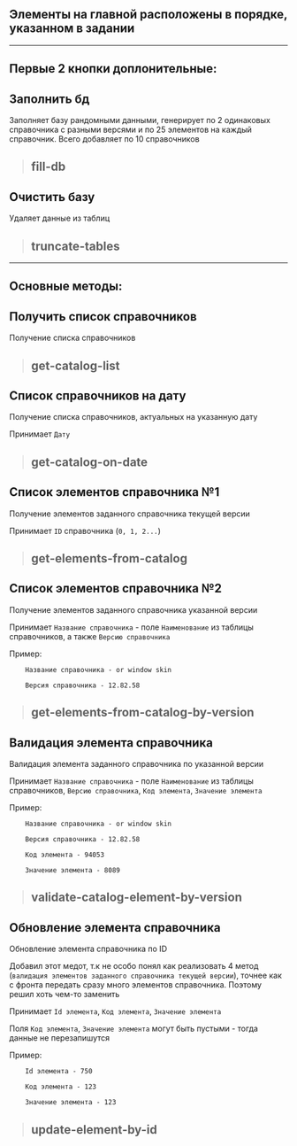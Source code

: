 ## Элементы на главной расположены в порядке, указанном в задании

___
## Первые 2 кнопки доплонительные:

## **Заполнить бд** 
Заполняет базу рандомными данными, генерирует по 2 одинаковых справочника с разными версями
и по 25 элементов на каждый справочник. Всего добавляет по 10 справочников

> ## fill-db

## **Очистить базу** 
Удаляет данные из таблиц

> ## truncate-tables

___

## Основные методы:

## **Получить список справочников** 
Получение списка справочников

> ## get-catalog-list

## **Список справочников на дату** 
Получение списка справочников, актуальных на указанную дату

Принимает `Дату`

> ## get-catalog-on-date

## **Список элементов справочника №1** 
Получение элементов заданного справочника текущей версии 

Принимает `ID` справочника (`0, 1, 2...`)
> ## get-elements-from-catalog

## **Список элементов справочника №2** 
Получение элементов заданного справочника указанной версии 

Принимает `Название справочника` - поле `Наименование` из таблицы справочников, а также `Версию справочника`

Пример: 

        Название справочника - or window skin

        Версия справочника - 12.82.58
> ## get-elements-from-catalog-by-version

## **Валидация элемента справочника** 
Валидация элемента заданного справочника по указанной версии

Принимает `Название справочника` - поле `Наименование` из таблицы справочников, `Версию справочника`, `Код элемента`, `Значение элемента`



Пример: 

        Название справочника - or window skin

        Версия справочника - 12.82.58

        Код элемента - 94053

        Значение элемента - 8089

> ## validate-catalog-element-by-version

## **Обновление элемента справочника** 
Обновление элемента справочника по ID

Добавил этот медот, т.к не особо понял как реализовать 4 метод (`валидация элементов заданного справочника текущей версии`),
точнее как с фронта передать сразу много элементов справочника. Поэтому решил хоть чем-то заменить

Принимает `Id элемента`, `Код элемента`, `Значение элемента`

Поля `Код элемента`, `Значение элемента` могут быть пустыми - тогда данные не перезапишутся


Пример: 


        Id элемента - 750

        Код элемента - 123

        Значение элемента - 123

> ## update-element-by-id